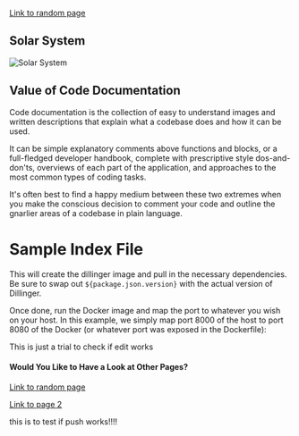 
[Link to random page](topics/random.md)


## Solar System

![Solar System](https://cdn.mos.cms.futurecdn.net/VL7nBnqLZMhQt5VkPzzJVF-1200-80.jpg)

## Value of Code Documentation

Code documentation is the collection of easy to understand images and written descriptions that explain what a codebase does and how it can be used.

It can be simple explanatory comments above functions and blocks, or a full-fledged developer handbook, complete with prescriptive style dos-and-don'ts, overviews of each part of the application, and approaches to the most common types of coding tasks.

It's often best to find a happy medium between these two extremes when you make the conscious decision to comment your code and outline the gnarlier areas of a codebase in plain language.

# Sample Index File
This will create the dillinger image and pull in the necessary dependencies.
Be sure to swap out `${package.json.version}` with the actual
version of Dillinger.

Once done, run the Docker image and map the port to whatever you wish on
your host. In this example, we simply map port 8000 of the host to
port 8080 of the Docker (or whatever port was exposed in the Dockerfile):


This is just a trial to check if edit works

#### Would You Like to Have a Look at Other Pages?

[Link to random page](topics/random.md)

[Link to page 2](topics/content_extended.md)

this is to test if push works!!!!

